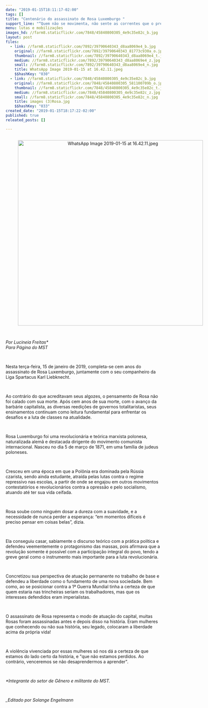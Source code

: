 ```yaml
---
date: "2019-01-15T18:11:17-02:00"
tags: []
title: "Centenário do assassinato de Rosa Luxemburgo "
support_line: "“Quem não se movimenta, não sente as correntes que o prendem” (Rosa Luxemburgo)"
menu: lutas e mobilizações
images_hd: //farm8.staticflickr.com/7848/45840800305_4e9c35e82c_b.jpg
layout: post
files:
  - link: //farm8.staticflickr.com/7892/39790640343_d8aa8069e4_b.jpg
    original: //farm8.staticflickr.com/7892/39790640343_81773c930a_o.jpg
    thumbnail: //farm8.staticflickr.com/7892/39790640343_d8aa8069e4_t.jpg
    medium: //farm8.staticflickr.com/7892/39790640343_d8aa8069e4_z.jpg
    small: //farm8.staticflickr.com/7892/39790640343_d8aa8069e4_n.jpg
    title: WhatsApp Image 2019-01-15 at 16.42.11.jpeg
    $$hashKey: "030"
  - link: //farm8.staticflickr.com/7848/45840800305_4e9c35e82c_b.jpg
    original: //farm8.staticflickr.com/7848/45840800305_581100709b_o.jpg
    thumbnail: //farm8.staticflickr.com/7848/45840800305_4e9c35e82c_t.jpg
    medium: //farm8.staticflickr.com/7848/45840800305_4e9c35e82c_z.jpg
    small: //farm8.staticflickr.com/7848/45840800305_4e9c35e82c_n.jpg
    title: images (3)Rosa.jpg
    $$hashKey: "033"
created_date: "2019-01-15T18:17:22-02:00"
published: true
releated_posts: []

---
```

<div style="text-align:center">
<figure class="image" style="display:inline-block"><img alt="WhatsApp Image 2019-01-15 at 16.42.11.jpeg" height="600" src="//farm8.staticflickr.com/7892/39790640343_d8aa8069e4_b.jpg" width="600" />
<figcaption></figcaption>
</figure>
</div>

<p><br />
<em>Por Lucineia Freitas​*<br />
Para P&aacute;gina do MST</em></p>

<p>&nbsp;</p>

<p>Nesta ter&ccedil;a-feira, 15 de janeiro de 2019, completa-se cem anos do assassinato de Rosa Luxemburgo, juntamente com o seu companheiro da Liga Spartacus Karl Liebknecht.&nbsp;</p>

<p>&nbsp;</p>

<p>Ao contr&aacute;rio do que acreditavam seus algozes, o pensamento de Rosa n&atilde;o foi calado com sua morte. Ap&oacute;s cem anos de sua morte, com o avan&ccedil;o da barb&aacute;rie capitalista, as diversas reedi&ccedil;&otilde;es de governos totalitaristas, seus ensinamentos continuam como leitura fundamental para enfrentar os desafios e a luta de classes na atualidade.</p>

<p>&nbsp;</p>

<p>Rosa Luxemburgo foi uma revolucion&aacute;ria e te&oacute;rica marxista polonesa, naturalizada alem&atilde; e destacada dirigente do movimento comunista internacional. Nasceu no dia 5 de mar&ccedil;o de 1871, em uma fam&iacute;lia de judeus poloneses.&nbsp;</p>

<p>&nbsp;</p>

<p>Cresceu em uma &eacute;poca em que a Pol&ocirc;nia era dominada pela R&uacute;ssia czarista, sendo ainda estudante, atra&iacute;da pelas lutas contra o regime repressivo nas escolas, a partir de onde se engajou em outros movimentos contestat&oacute;rios e revolucion&aacute;rios contra a opress&atilde;o e pelo socialismo, atuando at&eacute; ter sua vida ceifada.</p>

<p>&nbsp;</p>

<p>Rosa soube como ningu&eacute;m dosar a dureza com a suavidade, e a necessidade de nunca perder a esperan&ccedil;a: &ldquo;em momentos dif&iacute;ceis &eacute; preciso pensar em coisas belas&rdquo;, dizia.&nbsp;</p>

<p>&nbsp;</p>

<p>Ela conseguiu casar, sabiamente o discurso te&oacute;rico com a pr&aacute;tica pol&iacute;tica e defendeu veementemente o protagonismo das massas, pois afirmava que a revolu&ccedil;&atilde;o somente &eacute; poss&iacute;vel com a participa&ccedil;&atilde;o integral do povo, tendo a greve geral como o instrumento mais importante para a luta revolucion&aacute;ria.&nbsp;</p>

<p>&nbsp;</p>

<p>Concretizou sua perspectiva de atua&ccedil;&atilde;o permanente no trabalho de base e defendeu a liberdade como o fundamento de uma nova sociedade. Bem como, ao se posicionar contra a 1&ordf; Guerra Mundial tinha a certeza de que quem estaria nas trincheiras seriam os trabalhadores, mas que os interesses defendidos eram imperialistas.</p>

<p>&nbsp;</p>

<p>O assassinato de Rosa representa o modo de atua&ccedil;&atilde;o do capital, muitas Rosas foram assassinadas antes e depois disso na hist&oacute;ria. Eram mulheres que conhecendo ou n&atilde;o sua hist&oacute;ria, seu legado, colocaram a liberdade acima da pr&oacute;pria vida!</p>

<p>&nbsp;</p>

<p>A viol&ecirc;ncia vivenciada por essas mulheres s&oacute; nos d&aacute; a certeza de que estamos do lado certo da hist&oacute;ria, e &quot;que n&atilde;o estamos perdidos. Ao contr&aacute;rio, venceremos se n&atilde;o desaprendermos a aprender&quot;.</p>

<p>&nbsp;</p>

<p><em>*Integrante do setor de G&ecirc;nero e militante do MST.</em></p>

<p>&nbsp;</p>

<p><em>_Editado por Solange Engelmann</em></p>
